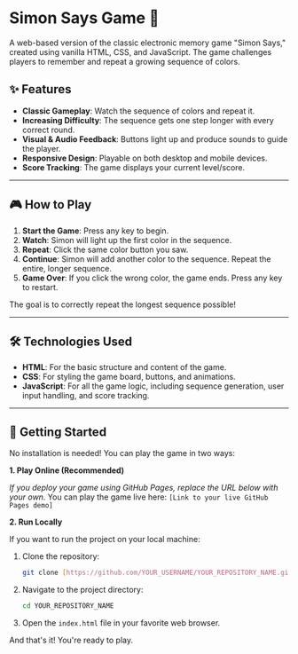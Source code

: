 # Simon Says Game 🧠

A web-based version of the classic electronic memory game "Simon Says," created using vanilla HTML, CSS, and JavaScript. The game challenges players to remember and repeat a growing sequence of colors.



## ✨ Features

* **Classic Gameplay**: Watch the sequence of colors and repeat it.
* **Increasing Difficulty**: The sequence gets one step longer with every correct round.
* **Visual & Audio Feedback**: Buttons light up and produce sounds to guide the player.
* **Responsive Design**: Playable on both desktop and mobile devices.
* **Score Tracking**: The game displays your current level/score.

---

## 🎮 How to Play

1.  **Start the Game**: Press any key to begin.
2.  **Watch**: Simon will light up the first color in the sequence.
3.  **Repeat**: Click the same color button you saw.
4.  **Continue**: Simon will add another color to the sequence. Repeat the entire, longer sequence.
5.  **Game Over**: If you click the wrong color, the game ends. Press any key to restart.

The goal is to correctly repeat the longest sequence possible!

---

## 🛠️ Technologies Used

* **HTML**: For the basic structure and content of the game.
* **CSS**: For styling the game board, buttons, and animations.
* **JavaScript**: For all the game logic, including sequence generation, user input handling, and score tracking.

---

## 🚀 Getting Started

No installation is needed! You can play the game in two ways:

**1. Play Online (Recommended)**

_If you deploy your game using GitHub Pages, replace the URL below with your own._
You can play the game live here: `[Link to your live GitHub Pages demo]`

**2. Run Locally**

If you want to run the project on your local machine:

1.  Clone the repository:
    ```sh
    git clone [https://github.com/YOUR_USERNAME/YOUR_REPOSITORY_NAME.git](https://github.com/YOUR_USERNAME/YOUR_REPOSITORY_NAME.git)
    ```
2.  Navigate to the project directory:
    ```sh
    cd YOUR_REPOSITORY_NAME
    ```
3.  Open the `index.html` file in your favorite web browser.

And that's it! You're ready to play.
